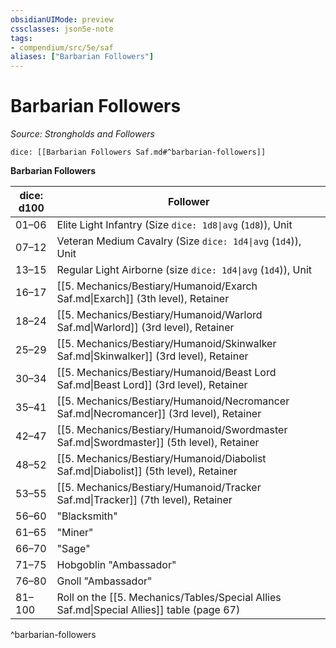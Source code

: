 ```yaml
---
obsidianUIMode: preview
cssclasses: json5e-note
tags:
- compendium/src/5e/saf
aliases: ["Barbarian Followers"]
---
```

# Barbarian Followers
*Source: Strongholds and Followers* 

`dice: [[Barbarian Followers Saf.md#^barbarian-followers]]`

**Barbarian Followers**

| dice: d100 | Follower |
|------------|----------|
| 01–06 | Elite Light Infantry (Size `dice: 1d8\|avg` (`1d8`)), Unit |
| 07–12 | Veteran Medium Cavalry (Size `dice: 1d4\|avg` (`1d4`)), Unit |
| 13–15 | Regular Light Airborne (size `dice: 1d4\|avg` (`1d4`)), Unit |
| 16–17 | [[5. Mechanics/Bestiary/Humanoid/Exarch Saf.md\|Exarch]] (3th level), Retainer |
| 18–24 | [[5. Mechanics/Bestiary/Humanoid/Warlord Saf.md\|Warlord]] (3rd level), Retainer |
| 25–29 | [[5. Mechanics/Bestiary/Humanoid/Skinwalker Saf.md\|Skinwalker]] (3rd level), Retainer |
| 30–34 | [[5. Mechanics/Bestiary/Humanoid/Beast Lord Saf.md\|Beast Lord]] (3rd level), Retainer |
| 35–41 | [[5. Mechanics/Bestiary/Humanoid/Necromancer Saf.md\|Necromancer]] (3rd level), Retainer |
| 42–47 | [[5. Mechanics/Bestiary/Humanoid/Swordmaster Saf.md\|Swordmaster]] (5th level), Retainer |
| 48–52 | [[5. Mechanics/Bestiary/Humanoid/Diabolist Saf.md\|Diabolist]] (5th level), Retainer |
| 53–55 | [[5. Mechanics/Bestiary/Humanoid/Tracker Saf.md\|Tracker]] (7th level), Retainer |
| 56–60 | "Blacksmith" |
| 61–65 | "Miner" |
| 66–70 | "Sage" |
| 71–75 | Hobgoblin "Ambassador" |
| 76–80 | Gnoll "Ambassador" |
| 81–100 | Roll on the [[5. Mechanics/Tables/Special Allies Saf.md\|Special Allies]] table (page 67) |
^barbarian-followers